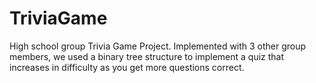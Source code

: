 # TriviaGame
High school group Trivia Game Project. Implemented with 3 other group members, we used a binary tree structure to implement a quiz that increases in difficulty as you get more questions correct. 
